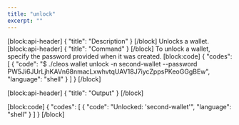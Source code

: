 ```yaml
---
title: "unlock"
excerpt: ""
---
```

[block:api-header]
{
  "title": "Description"
}
[/block]
Unlocks a wallet.
[block:api-header]
{
  "title": "Command"
}
[/block]
To unlock a wallet, specify the password provided when it was created.
[block:code]
{
  "codes": [
    {
      "code": "$ ./cleos wallet unlock -n second-wallet --password PW5Ji6JUrLjhKAVn68nmacLxwhvtqUAV18J7iycZppsPKeoGGgBEw",
      "language": "shell"
    }
  ]
}
[/block]

[block:api-header]
{
  "title": "Output"
}
[/block]

[block:code]
{
  "codes": [
    {
      "code": "Unlocked: 'second-wallet'",
      "language": "shell"
    }
  ]
}
[/block]